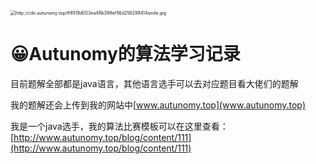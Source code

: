 <img src="http://cdn.autunomy.top/ff8519d003ea49b398ef56d256299414smile.jpg" alt="http://cdn.autunomy.top/ff8519d003ea49b398ef56d256299414smile.jpg" style="zoom: 50%;" />

# 😀Autunomy的算法学习记录

目前题解全部都是java语言，其他语言选手可以去对应题目看大佬们的题解

我的题解还会上传到我的网站中[www.autunomy.top](www.autunomy.top)

我是一个java选手，我的算法比赛模板可以在这里查看：[http://www.autunomy.top/blog/content/111](http://www.autunomy.top/blog/content/111)
